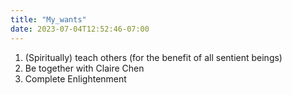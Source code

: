 ```yaml
---
title: "My_wants"
date: 2023-07-04T12:52:46-07:00
---
```


1. (Spiritually) teach others (for the benefit of all sentient beings)
2. Be together with Claire Chen
3. Complete Enlightenment
